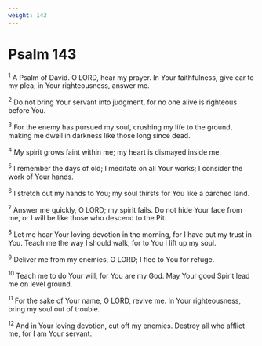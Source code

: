 ```yaml
---
weight: 143
---
```


# Psalm 143

<sup>1</sup> A Psalm of David. O LORD, hear my prayer. In Your faithfulness, give ear to my plea; in Your righteousness, answer me. 

<sup>2</sup> Do not bring Your servant into judgment, for no one alive is righteous before You. 

<sup>3</sup> For the enemy has pursued my soul, crushing my life to the ground, making me dwell in darkness like those long since dead. 

<sup>4</sup> My spirit grows faint within me; my heart is dismayed inside me. 

<sup>5</sup> I remember the days of old; I meditate on all Your works; I consider the work of Your hands. 

<sup>6</sup> I stretch out my hands to You; my soul thirsts for You like a parched land. 

<sup>7</sup> Answer me quickly, O LORD; my spirit fails. Do not hide Your face from me, or I will be like those who descend to the Pit. 

<sup>8</sup> Let me hear Your loving devotion in the morning, for I have put my trust in You. Teach me the way I should walk, for to You I lift up my soul. 

<sup>9</sup> Deliver me from my enemies, O LORD; I flee to You for refuge. 

<sup>10</sup> Teach me to do Your will, for You are my God. May Your good Spirit lead me on level ground. 

<sup>11</sup> For the sake of Your name, O LORD, revive me. In Your righteousness, bring my soul out of trouble. 

<sup>12</sup> And in Your loving devotion, cut off my enemies. Destroy all who afflict me, for I am Your servant. 


